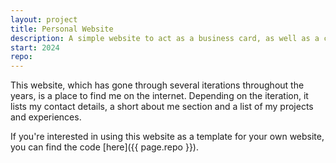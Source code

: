 ```yaml
---
layout: project
title: Personal Website
description: A simple website to act as a business card, as well as a collection of my projects.
start: 2024
repo: 
---
```


This website, which has gone through several iterations throughout the years, is a place to find me on the internet. Depending on the iteration, it lists my contact details, a short about me section and a list of my projects and experiences. 

If you're interested in using this website as a template for your own website, you can find the code [here]({{ page.repo }}).
